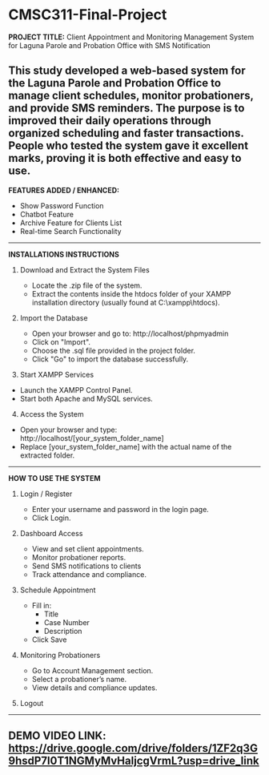 # CMSC311-Final-Project
**PROJECT TITLE:** 
Client Appointment and Monitoring Management System for Laguna Parole
and Probation Office with SMS Notification


This study developed a web-based system for the Laguna Parole and Probation Office to manage client schedules, monitor probationers, and provide SMS reminders. 
The purpose is to improved their daily operations through organized scheduling and faster transactions. People who tested the system gave it excellent marks, proving it is both effective and easy to use.
--------------------------
**FEATURES ADDED / ENHANCED:**
* Show Password Function
* Chatbot Feature
* Archive Feature for Clients List
* Real-time Search Functionality
--------------------------
**INSTALLATIONS INSTRUCTIONS**
1. Download and Extract the System Files
   * Locate the .zip file of the system.
   * Extract the contents inside the htdocs folder of your XAMPP installation directory (usually found at C:\xampp\htdocs).
     
2. Import the Database
   * Open your browser and go to: http://localhost/phpmyadmin
   * Click on "Import".
   * Choose the .sql file provided in the project folder.
   * Click "Go" to import the database successfully.
     
3. Start XAMPP Services
  * Launch the XAMPP Control Panel.
  * Start both Apache and MySQL services.

4. Access the System
  * Open your browser and type:
    http://localhost/[your_system_folder_name]
  * Replace [your_system_folder_name] with the actual name of the extracted folder.
--------------------------
**HOW TO USE THE SYSTEM**
1. Login / Register
   * Enter your username and password in the login page.
   * Click Login.
  
2. Dashboard Access
   * View and set client appointments.
   * Monitor probationer reports.
   * Send SMS notifications to clients
   * Track attendance and compliance.

3. Schedule Appointment
   * Fill in:
       * Title
       * Case Number
       * Description
    * Click Save

4. Monitoring Probationers
   * Go to Account Management section.
   * Select a probationer’s name.
   * View details and compliance updates.

5. Logout
--------------------------
**DEMO VIDEO LINK:**
https://drive.google.com/drive/folders/1ZF2q3G9hsdP7l0T1NGMyMvHaljcgVrmL?usp=drive_link
--------------------------

